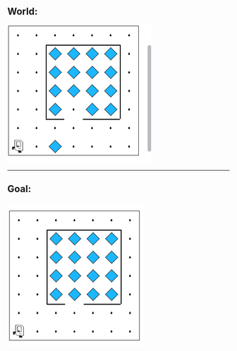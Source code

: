 ## World:
<img src="/Images/jigsaw_world.PNG"/>
<hr>

## Goal:
<img src="/Images/jigsaw_goal.PNG"/>

